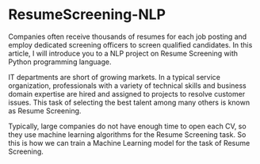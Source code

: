# ResumeScreening-NLP
Companies often receive thousands of resumes for each job posting and employ dedicated screening officers to screen qualified candidates. In this article, I will introduce you to a NLP project on Resume Screening with Python programming language.

IT departments are short of growing markets. In a typical service organization, professionals with a variety of technical skills and business domain expertise are hired and assigned to projects to resolve customer issues. This task of selecting the best talent among many others is known as Resume Screening.

Typically, large companies do not have enough time to open each CV, so they use machine learning algorithms for the Resume Screening task.
So this is how we can train a Machine Learning model for the task of Resume Screening. 
